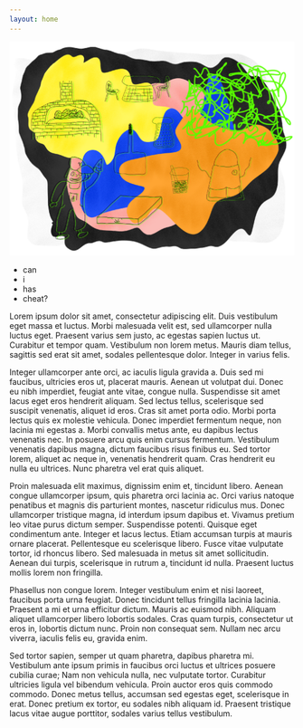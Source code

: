 ```yaml
---
layout: home
---
```


![cheat codes](/assets/images/hero.png)


- can
- i
- has
- cheat?

Lorem ipsum dolor sit amet, consectetur adipiscing elit. Duis vestibulum eget massa et luctus. Morbi malesuada velit est, sed ullamcorper nulla luctus eget. Praesent varius sem justo, ac egestas sapien luctus ut. Curabitur et tempor quam. Vestibulum non lorem metus. Mauris diam tellus, sagittis sed erat sit amet, sodales pellentesque dolor. Integer in varius felis.

Integer ullamcorper ante orci, ac iaculis ligula gravida a. Duis sed mi faucibus, ultricies eros ut, placerat mauris. Aenean ut volutpat dui. Donec eu nibh imperdiet, feugiat ante vitae, congue nulla. Suspendisse sit amet lacus eget eros hendrerit aliquam. Sed lectus tellus, scelerisque sed suscipit venenatis, aliquet id eros. Cras sit amet porta odio. Morbi porta lectus quis ex molestie vehicula. Donec imperdiet fermentum neque, non lacinia mi egestas a. Morbi convallis metus ante, eu dapibus lectus venenatis nec. In posuere arcu quis enim cursus fermentum. Vestibulum venenatis dapibus magna, dictum faucibus risus finibus eu. Sed tortor lorem, aliquet ac neque in, venenatis hendrerit quam. Cras hendrerit eu nulla eu ultrices. Nunc pharetra vel erat quis aliquet.

Proin malesuada elit maximus, dignissim enim et, tincidunt libero. Aenean congue ullamcorper ipsum, quis pharetra orci lacinia ac. Orci varius natoque penatibus et magnis dis parturient montes, nascetur ridiculus mus. Donec ullamcorper tristique magna, id interdum ipsum dapibus et. Vivamus pretium leo vitae purus dictum semper. Suspendisse potenti. Quisque eget condimentum ante. Integer et lacus lectus. Etiam accumsan turpis at mauris ornare placerat. Pellentesque eu scelerisque libero. Fusce vitae vulputate tortor, id rhoncus libero. Sed malesuada in metus sit amet sollicitudin. Aenean dui turpis, scelerisque in rutrum a, tincidunt id nulla. Praesent luctus mollis lorem non fringilla.

Phasellus non congue lorem. Integer vestibulum enim et nisi laoreet, faucibus porta urna feugiat. Donec tincidunt tellus fringilla lacinia lacinia. Praesent a mi et urna efficitur dictum. Mauris ac euismod nibh. Aliquam aliquet ullamcorper libero lobortis sodales. Cras quam turpis, consectetur ut eros in, lobortis dictum nunc. Proin non consequat sem. Nullam nec arcu viverra, iaculis felis eu, gravida enim.

Sed tortor sapien, semper ut quam pharetra, dapibus pharetra mi. Vestibulum ante ipsum primis in faucibus orci luctus et ultrices posuere cubilia curae; Nam non vehicula nulla, nec vulputate tortor. Curabitur ultricies ligula vel bibendum vehicula. Proin auctor eros quis commodo commodo. Donec metus tellus, accumsan sed egestas eget, scelerisque in erat. Donec pretium ex tortor, eu sodales nibh aliquam id. Praesent tristique lacus vitae augue porttitor, sodales varius tellus vestibulum.